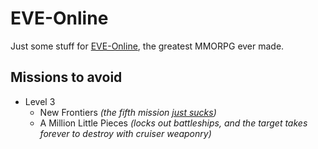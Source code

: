 EVE-Online
==========

Just some stuff for [EVE-Online](http://eve-online.com/ "the EVE-Online homepage"),
the greatest MMORPG ever made.

Missions to avoid
-----------------

- Level 3
  - New Frontiers *(the fifth mission [just sucks](http://blog.elliottcable.name/posts/guide_to_eve_online_s_new_frontiers_5_of_7_an_unexpected_twist_.xhtml))*
  - A Million Little Pieces *(locks out battleships, and the target takes forever to destroy with cruiser weaponry)*